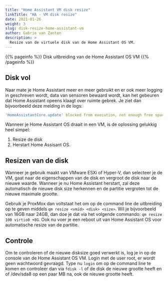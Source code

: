 ```yaml
---
title: "Home Assistant VM disk resize"
linkTitle: "HA - VM disk resize"
date: 2021-01-26
weight: 3
slug: disk-resize-home-assistant-vm
author: Gabrie van Zanten
description: >
  Resize van de virtuele disk van de Home Assistant OS VM.
---
```


{{% pageinfo %}}
Disk uitbreiding van de Home Assistant OS VM
{{% /pageinfo %}}

## Disk vol
Naar mate je Home Assistant meer en meer gebruikt en er ook meer logging in geschreven wordt, data van sensoren bewaard wordt, kan het gebeuren dat Home Assistant opeens klaagt over ruimte gebrek. Je ziet dan bijvoorbeeld deze melding in de logs: 
```yaml
'HomeAssistantCore.update' blocked from execution, not enough free space (0.8GB) left on the device
```

Wanneer je Home Assistant OS draait in een VM, is de oplossing gelukkig heel simpel:
1. Resize de disk
2. Herstart Home Assisant OS.

## Resizen van de disk
Wanneer je gebruik maakt van VMware ESXi of Hyper-V, dan selecteer je de VM, gaat naar de eigenschappen van de disk en vergroot de disk naar de nieuwe waarde. Wanneer je nu Home Assistant herstart, zal deze automatisch de nieuwe disk size herkennen en de partitie vergroten tot de nieuwe maximale grootte.

Gebruik je ProxMox dan voltstaat het om op de command line de uitbreiding op te geven middels ```qm resize <vmid> <disk> <size>```. Wil je bijvoorbeeld van 16GB naar 24GB, dan doe je dat via het volgende commando: ```qm resize 100 virtio0 +8G```. Ook nu voer je een reboot uit van Home Assistant OS voor automatische resize van de partitie.

## Controle
Om te controleren of de nieuwe disksize goed verwerkt is, log je in op de console van de Home Assistant OS VM. Login met de user root, er wordt geen wachtwoord gevraagd.
Type nu ```login``` om op de command line te komen en controleer dan via ```fdisk -l``` of de disk de nieuwe grootte heeft en of /dev/sda8 op een paar MB na, ook de nieuwe grootte heeft.